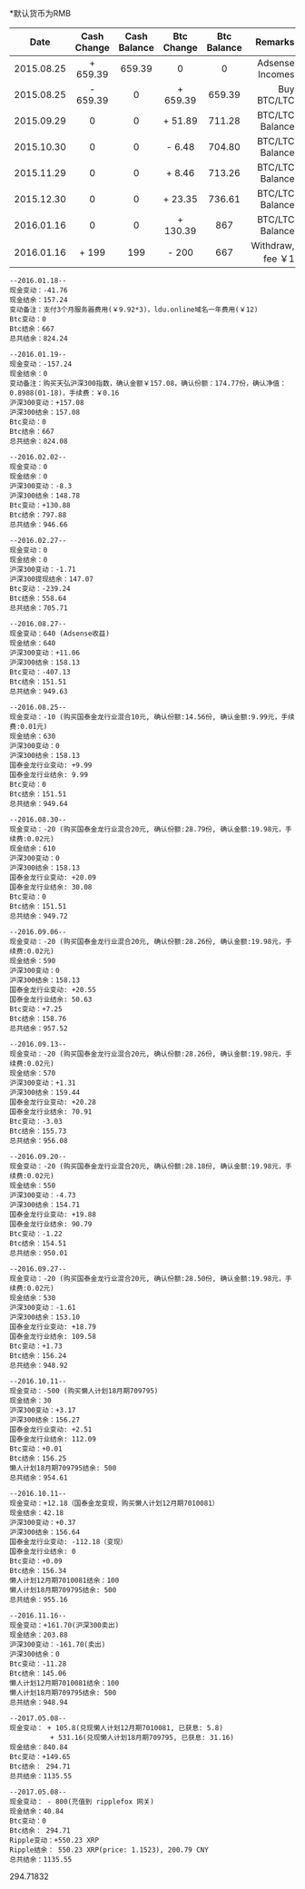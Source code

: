 *默认货币为RMB

| Date             | Cash Change    | Cash Balance  | Btc Change    | Btc Balance   | Remarks            |
| ---------------- |:--------------:|:-------------:|:-------------:|:-------------:| ------------------:|
| 2015.08.25       | + 659.39       | 659.39        | 0             | 0             | Adsense Incomes    |
| 2015.08.25       | - 659.39       | 0             | + 659.39      | 659.39        | Buy BTC/LTC        |
| 2015.09.29       | 0              | 0             | + 51.89       | 711.28        | BTC/LTC Balance    |
| 2015.10.30       | 0              | 0             | - 6.48        | 704.80        | BTC/LTC Balance    |
| 2015.11.29       | 0              | 0             | + 8.46        | 713.26        | BTC/LTC Balance    |
| 2015.12.30       | 0              | 0             | + 23.35       | 736.61        | BTC/LTC Balance    |
| 2016.01.16       | 0              | 0             | + 130.39      | 867           | BTC/LTC Balance    |
| 2016.01.16       | + 199          | 199           | - 200         | 667           | Withdraw, fee ￥1  |

```
--2016.01.18--
现金变动：-41.76
现金结余：157.24
变动备注：支付3个月服务器费用(￥9.92*3)，ldu.online域名一年费用(￥12)
Btc变动：0
Btc结余：667
总共结余：824.24

--2016.01.19--
现金变动：-157.24
现金结余：0
变动备注：购买天弘沪深300指数，确认金额￥157.08，确认份额：174.77份，确认净值：0.8988(01-18)，手续费：￥0.16
沪深300变动：+157.08
沪深300结余：157.08
Btc变动：0
Btc结余：667
总共结余：824.08

--2016.02.02--
现金变动：0
现金结余：0
沪深300变动：-8.3
沪深300结余：148.78
Btc变动：+130.88
Btc结余：797.88
总共结余：946.66

--2016.02.27--
现金变动：0
现金结余：0
沪深300变动：-1.71
沪深300提现结余：147.07
Btc变动：-239.24
Btc结余：558.64
总共结余：705.71

--2016.08.27--
现金变动：640 (Adsense收益)
现金结余：640
沪深300变动：+11.06
沪深300结余：158.13
Btc变动：-407.13
Btc结余：151.51
总共结余：949.63

--2016.08.25--
现金变动：-10 (购买国泰金龙行业混合10元, 确认份额:14.56份, 确认金额:9.99元，手续费:0.01元)
现金结余：630
沪深300变动：0
沪深300结余：158.13
国泰金龙行业变动: +9.99
国泰金龙行业结余: 9.99
Btc变动：0
Btc结余：151.51
总共结余：949.64

--2016.08.30--
现金变动：-20 (购买国泰金龙行业混合20元, 确认份额:28.79份, 确认金额:19.98元，手续费:0.02元)
现金结余：610
沪深300变动：0
沪深300结余：158.13
国泰金龙行业变动: +20.09
国泰金龙行业结余: 30.08
Btc变动：0
Btc结余：151.51
总共结余：949.72

--2016.09.06--
现金变动：-20 (购买国泰金龙行业混合20元, 确认份额:28.26份, 确认金额:19.98元，手续费:0.02元)
现金结余：590
沪深300变动：0
沪深300结余：158.13
国泰金龙行业变动: +20.55
国泰金龙行业结余: 50.63
Btc变动：+7.25
Btc结余：158.76
总共结余：957.52

--2016.09.13--
现金变动：-20 (购买国泰金龙行业混合20元, 确认份额:28.26份, 确认金额:19.98元，手续费:0.02元)
现金结余：570
沪深300变动：+1.31
沪深300结余：159.44
国泰金龙行业变动: +20.28
国泰金龙行业结余: 70.91
Btc变动：-3.03
Btc结余：155.73
总共结余：956.08

--2016.09.20--
现金变动：-20 (购买国泰金龙行业混合20元, 确认份额:28.18份, 确认金额:19.98元，手续费:0.02元)
现金结余：550
沪深300变动：-4.73
沪深300结余：154.71
国泰金龙行业变动: +19.88
国泰金龙行业结余: 90.79
Btc变动：-1.22
Btc结余：154.51
总共结余：950.01

--2016.09.27--
现金变动：-20 (购买国泰金龙行业混合20元, 确认份额:28.50份, 确认金额:19.98元，手续费:0.02元)
现金结余：530
沪深300变动：-1.61
沪深300结余：153.10
国泰金龙行业变动: +18.79
国泰金龙行业结余: 109.58
Btc变动：+1.73
Btc结余：156.24
总共结余：948.92

--2016.10.11--
现金变动：-500 (购买懒人计划18月期709795)
现金结余：30
沪深300变动：+3.17
沪深300结余：156.27
国泰金龙行业变动: +2.51
国泰金龙行业结余: 112.09
Btc变动：+0.01
Btc结余：156.25
懒人计划18月期709795结余: 500
总共结余：954.61

--2016.10.11--
现金变动：+12.18（国泰金龙变现，购买懒人计划12月期7010081）
现金结余：42.18
沪深300变动：+0.37
沪深300结余：156.64
国泰金龙行业变动: -112.18（变现）
国泰金龙行业结余: 0
Btc变动：+0.09
Btc结余：156.34
懒人计划12月期7010081结余：100
懒人计划18月期709795结余: 500
总共结余：955.16

--2016.11.16--
现金变动：+161.70(沪深300卖出)
现金结余：203.88
沪深300变动：-161.70(卖出)
沪深300结余：0
Btc变动：-11.28
Btc结余：145.06
懒人计划12月期7010081结余：100
懒人计划18月期709795结余: 500
总共结余：948.94

--2017.05.08--
现金变动： + 105.8(兑现懒人计划12月期7010081, 已获息: 5.8)
          + 531.16(兑现懒人计划18月期709795, 已获息: 31.16)
现金结余：840.84
Btc变动：+149.65
Btc结余： 294.71
总共结余：1135.55

--2017.05.08--
现金变动： - 800(充值到 ripplefox 网关)
现金结余：40.84
Btc变动：0
Btc结余： 294.71
Ripple变动：+550.23 XRP
Ripple结余： 550.23 XRP(price: 1.1523), 200.79 CNY
总共结余：1135.55

```

294.71832

